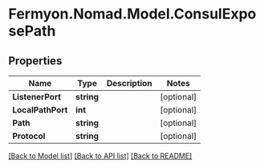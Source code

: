 # Fermyon.Nomad.Model.ConsulExposePath

## Properties

Name | Type | Description | Notes
------------ | ------------- | ------------- | -------------
**ListenerPort** | **string** |  | [optional] 
**LocalPathPort** | **int** |  | [optional] 
**Path** | **string** |  | [optional] 
**Protocol** | **string** |  | [optional] 

[[Back to Model list]](../README.md#documentation-for-models) [[Back to API list]](../README.md#documentation-for-api-endpoints) [[Back to README]](../README.md)

